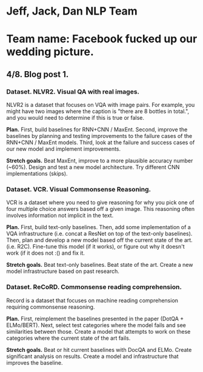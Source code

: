 # Jeff, Jack, Dan NLP Team
# Team name: Facebook fucked up our wedding picture.

## 4/8. Blog post 1.

### Dataset. NLVR2. Visual QA with real images.

NLVR2 is a dataset that focuses on VQA with image pairs. For example, you might have two images where the caption is "there are 8 bottles in total.", and you would need to determine if this is true or false.

**Plan.** First, build baselines for RNN+CNN / MaxEnt. Second, improve the baselines by planning and testing improvements to the failure cases of the RNN+CNN / MaxEnt models. Third, look at the failure and success cases of our new model and implement improvements.

**Stretch goals.** Beat MaxEnt, improve to a more plausible accuracy number (~60%). Design and test a new model architecture. Try different CNN implementations (skips).

### Dataset. VCR. Visual Commonsense Reasoning.

VCR is a dataset where you need to give reasoning for why you pick one of four multiple choice answers based off a given image. This reasoning often involves information not implicit in the text.

**Plan.** First, build text-only baselines. Then, add some implementation of a VQA infrastructure (i.e. concat a ResNet on top of the text-only baselines). Then, plan and develop a new model based off the current state of the art. (i.e. R2C). Fine-tune this model (if it works), or figure out why it doesn't work (if it does not :() and fix it.

**Stretch goals.** Beat text-only baselines. Beat state of the art. Create a new model infrastructure based on past research.

### Dataset. ReCoRD. Commonsense reading comprehension.

Record is a dataset that focuses on machine reading comprehension requiring commonsense reasoning.

**Plan.** First, reimplement the baselines presented in the paper (DotQA + ELMo/BERT). Next, select test categories where the model fails and see similarities between those. Create a model that attempts to work on these categories where the current state of the art fails.

**Stretch goals.** Beat or hit current baselines with DocQA and ELMo. Create significant analysis on results. Create a model and infrastructure that improves the baseline.
